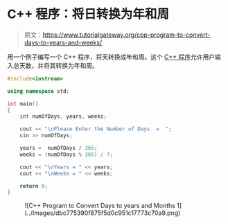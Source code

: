 # C++ 程序：将日转换为年和周

> 原文：<https://www.tutorialgateway.org/cpp-program-to-convert-days-to-years-and-weeks/>

用一个例子编写一个 C++ 程序，将天转换成年和周。这个 [C++ 程序](https://www.tutorialgateway.org/cpp-programs/)允许用户输入总天数，并将其转换为年和周。

```cpp
#include<iostream>

using namespace std;

int main()
{
	int numOfDays, years, weeks;

	cout << "\nPlease Enter the Number of Days  =  ";
	cin >> numOfDays;

	years =  numOfDays / 365;
  	weeks = (numOfDays % 365) / 7;	

	cout << "\nYears = " << years;
	cout << "\nWeeks = " << weeks;

 	return 0;
}
```

<figure class="wp-block-image size-large">![C++ Program to Convert Days to years and Months 1](../Images/dbc775390f875f5d0c951c17773c70a9.png)</figure>